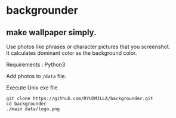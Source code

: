 # backgrounder
## make wallpaper simply.
Use photos like phrases or character pictures that you screenshot.\
It calculates dominant color as the background color.

Requirements : Python3

Add photos to <code>/data</code> file.

Execute Unix exe file 
    
    git clone https://github.com/RYUDMILLA/backgrounder.git
    cd backgrounder
    ./main data/logo.png


